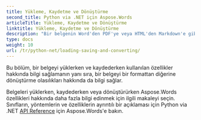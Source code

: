 ```yaml
---
title: Yükleme, Kaydetme ve Dönüştürme
second_title: Python via .NET için Aspose.Words
articleTitle: Yükleme, Kaydetme ve Dönüştürme
linktitle: Yükleme, Kaydetme ve Dönüştürme
description: "Bir belgenin Word'den PDF'ye veya HTML'den Markdown'e gibi bir biçimden diğerine nasıl dönüştürüleceği ve ayrıca Python kullanarak bir belgenin nasıl yüklenip kaydedileceği."
type: docs
weight: 10
url: /tr/python-net/loading-saving-and-converting/
---
```


Bu bölüm, bir belgeyi yüklerken ve kaydederken kullanılan özellikler hakkında bilgi sağlamanın yanı sıra, bir belgeyi bir formattan diğerine dönüştürme olasılıkları hakkında da bilgi sağlar.

Belgeleri yüklerken, kaydederken veya dönüştürürken Aspose.Words özellikleri hakkında daha fazla bilgi edinmek için ilgili makaleyi seçin. Sınıfların, yöntemlerin ve özelliklerin ayrıntılı bir açıklaması için Python via .NET [API Reference](https://reference.aspose.com/words/python-net/) için Aspose.Words'e bakın.
